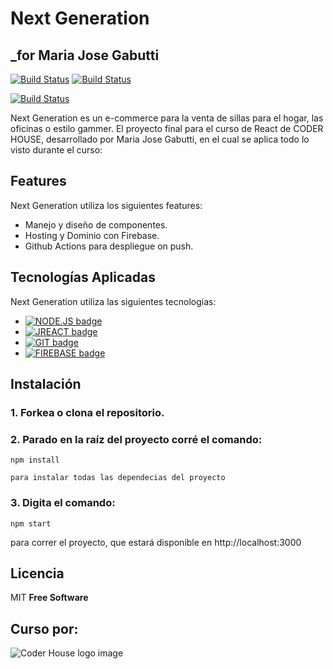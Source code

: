 # Next Generation
## _for Maria Jose Gabutti



[![Build Status](	https://img.shields.io/badge/GitHub-100000?style=for-the-badge&logo=github&logoColor=white)](https://github.com/jogabutti) [![Build Status](	https://img.shields.io/badge/LinkedIn-0077B5?style=for-the-badge&logo=linkedin&logoColor=white)](https://www.linkedin.com/in/maria-jose-gabutti/)

[![Build Status](https://encrypted-tbn0.gstatic.com/images?q=tbn:ANd9GcQsNuhagIJigvy7BzNc3d9kKkGk0gY5YV7HtA&usqp=CAU)](https://62a7827d9062e9111bfc8a1d--lighthearted-narwhal-2f1c16.netlify.app/)

Next Generation es un e-commerce para la venta de sillas para el hogar, las oficinas o estilo gammer. El proyecto final para el curso de React de CODER HOUSE, desarrollado por Maria Jose Gabutti, en el cual se aplica todo lo visto durante el curso: 

## Features

Next Generation utiliza los siguientes features:

- Manejo y diseño de componentes.
- Hosting y Dominio con Firebase.
- Github Actions para despliegue on push.


## Tecnologías Aplicadas

Next Generation utiliza las siguientes tecnologías:

- [![NODE.JS badge](https://img.shields.io/badge/Node.js-339933?style=for-the-badge&logo=nodedotjs&logoColor=white)]()
- [![JREACT badge](https://img.shields.io/badge/React-20232A?style=for-the-badge&logo=react&logoColor=61DAFB)]()
- [![GIT badge](https://img.shields.io/badge/Git-F05032?style=for-the-badge&logo=git&logoColor=white)]()
- [![FIREBASE badge](https://img.shields.io/badge/firebase-ffca28?style=for-the-badge&logo=firebase&logoColor=black)]()


## Instalación
### 1. Forkea o clona el repositorio.
### 2. Parado en la raíz del proyecto corré el comando:
   ```
   npm install
   ```
    para instalar todas las dependecias del proyecto
### 3. Digita el comando:  
   ```
   npm start
   ```
  para correr el proyecto, que estará disponible en http://localhost:3000

## Licencia

MIT
**Free Software**

## Curso por:

![Coder House logo image](https://res.cloudinary.com/crunchbase-production/image/upload/c_lpad,h_256,w_256,f_auto,q_auto:eco,dpr_1/cdb2nsk32ozcljccz8pi)
